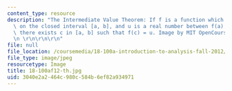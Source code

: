 ```yaml
---
content_type: resource
description: "The Intermediate Value Theorem: If f is a function which is continuous\
  \ on the closed interval [a, b], and u is a real number between f(a) and f(b), then\
  \ there exists c in [a, b] such that f(c) = u. Image by MIT OpenCourseWare.\r\n\r\
  \n \r\n\r\n\r\n"
file: null
file_location: /coursemedia/18-100a-introduction-to-analysis-fall-2012/3040e2a2464c980c584b6ef82a934971_18-100af12-th.jpg
file_type: image/jpeg
resourcetype: Image
title: 18-100af12-th.jpg
uid: 3040e2a2-464c-980c-584b-6ef82a934971
---
```

